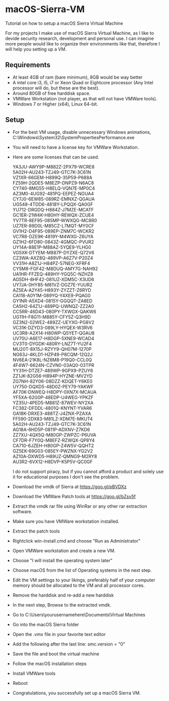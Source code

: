 # macOS-Sierra-VM
Tutorial on how to setup a macOS Sierra Virtual Machine

For my projects I make use of macOS Sierra Virtual Machine, as I like to devide security research, development and personal use.
I can imagine more people would like to organize their environments like that, therefore I will help you setting up a VM.

## Requirements
- At least 4GB of ram (bare minimum), 8GB would be way better
- A intel core i3, i5, i7 or Xeon Quad or Eightcore processor (Any Intel processor will do, but these are the best).
- Around 80GB of free harddisk space.
- VMWare Workstation (not player, as that will not have VMWare tools).
- Windows 7 or Higher (x64), Linux 64-bit.

## Setup
- For the best VM usage, disable unnecessary Windows animations, C:\Windows\System32\SystemPropertiesPerformance.exe
- You will need to have a license key for VMWare Workstation.
- Here are some licenses that can be used.

  YA3JU-AWY9P-M882Z-2PX79-WCRE8  
  5A02H-AU243-TZJ49-GTC7K-3C61N  
  VZ1XR-66GEM-H899Q-35P59-P688A  
  FZ59H-2QDE5-M8EZP-DNPZ9-N6AC8  
  CY740-8MG55-H8ELQ-VQN7E-MP0C4  
  AZ3M0-4UG92-481PQ-EEPEZ-NGUA4  
  CY7J0-6EW85-089RZ-EMNXZ-QGAUA  
  UG548-4TDD6-4818Y-LPQQX-QA0GF  
  YU712-DRGDQ-H884Z-J7MZE-MCATF  
  GC1ER-21W4K-H80HY-REWQX-ZCUE4  
  YV7TR-8EF95-085MP-WWXQG-MC8R0  
  UZ7ER-89D0L-M85CZ-L7MQT-MY0CF  
  GV1H2-D4F95-089EP-ZNM7C-WCKR2  
  VC7R8-DZE9K-4819Y-M4WXG-Z6UYA  
  GZ1H2-6FD80-0843Z-4GMQC-PVUR2  
  UY14A-88E1P-M88AZ-5YQE9-YLHG0  
  VG5XK-DTYEM-M887P-DYZXE-Q72V6  
  CZ3WA-AXZ8Q-489VP-A6Z7V-P20Z4  
  VV31H-A8Z1J-H84PZ-57NEG-XFRF4  
  CY5M8-FGF42-M8DUQ-AMY7G-NAH92  
  UA1HR-FFZEQ-489HY-YGQ5C-NZHZ8  
  AG5DH-8HF42-081UZ-XDM5C-X3UD6  
  UY7JA-0HY85-M81VZ-DGZ7E-YUUR2  
  AZ5EA-A2Y45-H893Y-ZYZZT-Z6RYD  
  CA118-A0Y1M-089YQ-Y4XE9-PQAG0  
  GY1NR-A5XD4-0815Y-GGQQT-ZA8ED  
  CA5H2-64Z1J-489PQ-UWNQZ-ZZ2A0  
  CC5RR-46D43-080PY-TXWGX-QAKW6  
  UG11H-F8G11-M885Y-CFY5Z-Q3H9D  
  GZ3N2-02WE2-489ZZ-UEYXG-PG8V2  
  VC31K-DZYD3-089LY-HYQEX-W3RV6  
  UC3R8-A2X14-H80WP-Q5YET-QGAU8  
  UV70U-A6E17-H8DGP-5XNE9-WCAD4  
  CV3T0-DYGDK-480RY-LNZ7T-YU2F4  
  MU20T-8X15J-RZYY9-QH07M-1270P  
  NG63J-4KLD1-HZP49-P8CQM-12Q2J  
  NV6EA-21K8L-NZ6M8-P19Q0-CCL0Q  
  4F4W7-6624N-CZVN0-03AQ0-03TPR  
  YY31H-DTZE7-489WP-9GPX9-PZUY6  
  ZZ1JK-82G56-H894P-HYZNE-MV2YD  
  ZG7NH-82Y06-08DZZ-KDQET-Y6KE0  
  UY750-DQXD5-48D0Z-PEY79-YAKWF  
  AF70K-DNWEQ-H8DPY-0XN7X-MCAUA   
  YF5XA-62G0P-48EDP-U4WEG-YPKZF  
  YZ35U-4PED5-M881Z-87WEV-NY2XA   
  FC382-DFDDL-4801Q-KNYNT-YVAR6  
  GA18K-DRXE3-488TZ-J4ZNX-PZAXA  
  FF590-2DX83-M81LZ-XDM7E-MKUT4  
  5A02H-AU243-TZJ49-GTC7K-3C61N  
  AG18A-6HD5P-0811P-ADXNV-Z7KD6  
  ZZ7XU-4QX5Q-M80GP-ZWPZC-P6UVA  
  CF7DR-F7Y0Q-M8EFZ-RZWQX-QP8Y4  
  CA710-6JZEH-H80GP-Z4W5V-QQHT2  
  GZ5EK-69G03-085EY-PWZNX-YG2V2  
  AZ10A-DXWD5-H89UZ-QMNG9-M2RY8  
  AU3R2-6VX12-H8DVP-K5P5V-QC0GF  
  
  I do not support piracy, but if you cannot afford a product and solely use it for educational purposes I don't see the problem.
  
- Download the vmdk of Sierra at https://goo.gl/pBVDXz
- Download the VMWare Patch tools at https://goo.gl/bZsv5f
- Extract the vmdk rar file using WinRar or any other rar extraction software.
- Make sure you have VMWare workstation installed.
- Extract the patch tools
- Rightclick win-install.cmd and choose "Run as Administrator"
- Open VMWare workstation and create a new VM.
- Choose "I will install the operating system later"
- Choose macOS from the list of Operating systems in the next step.
- Edit the VM settings to your likings, preferably half of your computer memory should be allocated to the VM and all processor cores.
- Remove the harddisk and re-add a new harddisk
- In the next step, Browse to the extracted vmdk.
- Go to C:\Users\yourusernamehere\Documents\Virtual Machines
- Go into the macOS Sierra folder
- Open the .vmx file in your favorite text editor
- Add the following after the last line: smc.version = "0"
- Save the file and boot the virtual machine
- Follow the macOS installation steps
- Install VMWare tools
- Reboot
- Congratulations, you successfully set up a macOS Sierra VM.
